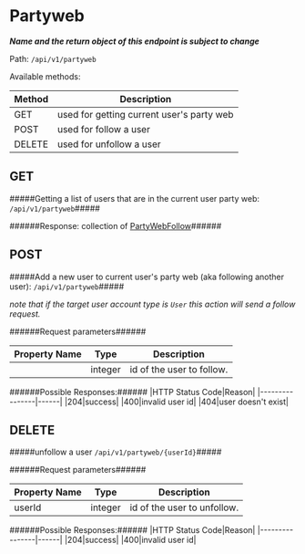 Partyweb
=
***Name and the return object of this endpoint is subject to change***

Path: `/api/v1/partyweb`  

Available methods:

|Method|Description|
|------|-----------|
|GET|used for getting current user's party web|
|POST|used for follow a user|
|DELETE|used for unfollow a user|

GET
-
#####Getting a list of users that are in the current user party web: `/api/v1/partyweb`#####

######Response: collection of [PartyWebFollow](https://github.com/zazzlife/api-docs/blob/master/objects/partywebfollower.md)######

POST
-
#####Add a new user to current user's party web (aka following another user): `/api/v1/partyweb`#####

*note that if the target user account type is `User` this action will send a follow request.*

######Request parameters######

|Property Name|Type|Description|
|-------------|----|-----------|
||integer|id of the user to follow.|

######Possible Responses:######
|HTTP Status Code|Reason|
|----------------|------|
|204|success|
|400|invalid user id|
|404|user doesn't exist|


DELETE
-
#####unfollow a user `/api/v1/partyweb/{userId}`#####


######Request parameters######

|Property Name|Type|Description|
|-------------|----|-----------|
|userId|integer|id of the user to unfollow.|

######Possible Responses:######
|HTTP Status Code|Reason|
|----------------|------|
|204|success|
|400|invalid user id|
